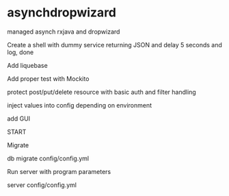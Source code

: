 # asynchdropwizard
managed asynch rxjava and dropwizard

Create a shell with dummy service returning JSON and delay 5 seconds and log, done

Add liquebase

Add proper test with Mockito

protect post/put/delete resource with basic auth and filter handling

inject values into config depending on environment

add GUI


START

Migrate

db migrate config/config.yml

Run server with program parameters

server config/config.yml

